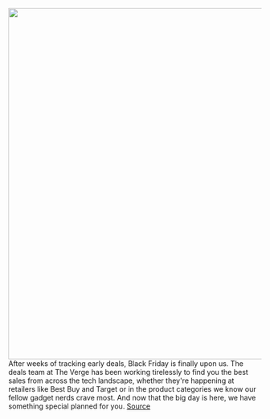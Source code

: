 <img src='https://cdn.vox-cdn.com/thumbor/WRzT7W9YSKvk_E9_Ozyickys1No=/0x0:2040x1351/1200x675/filters:focal(857x513:1183x839)/cdn.vox-cdn.com/uploads/chorus_image/image/70194506/twarren_191030_3767_0002.13.jpg' width='700px' /><br/>
After weeks of tracking early deals, Black Friday is finally upon us. The deals team at The Verge has been working tirelessly to find you the best sales from across the tech landscape, whether they're happening at retailers like Best Buy and Target or in the product categories we know our fellow gadget nerds crave most. And now that the big day is here, we have something special planned for you.
<a href='https://www.theverge.com/22798952/amazon-lightning-deals-black-friday-2021-tech-gadgets-live'> Source <a/>